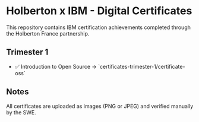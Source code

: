 # Holberton x IBM - Digital Certificates

This repository contains IBM certification achievements completed through the Holberton France partnership.

## Trimester 1

- ✅ Introduction to Open Source → \`certificates-trimester-1/certificate-oss\`

## Notes

All certificates are uploaded as images (PNG or JPEG) and verified manually by the SWE.
